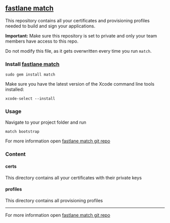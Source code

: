 ## [fastlane match](https://github.com/fastlane/match)

This repository contains all your certificates and provisioning profiles needed to build and sign your applications.

**Important:** Make sure this repository is set to private and only your team members have access to this repo.

Do not modify this file, as it gets overwritten every time you run `match`.

### Install [fastlane match](https://github.com/fastlane/match)

```
sudo gem install match
```

Make sure you have the latest version of the Xcode command line tools installed:

```
xcode-select --install
```

### Usage

Navigate to your project folder and run

```
match bootstrap
```

For more information open [fastlane match git repo](https://github.com/fastlane/match)

### Content

#### certs

This directory contains all your certificates with their private keys

#### profiles

This directory contains all provisioning profiles

------------------------------------

For more information open [fastlane match git repo](https://github.com/fastlane/match)

